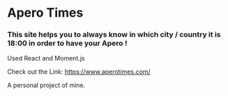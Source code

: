 # Apero Times

### This site helps you to always know in which city / country it is 18:00 in order to have your Apero !
Used React and Moment.js

Check out the Link: https://www.aperotimes.com/

A personal project of mine.
